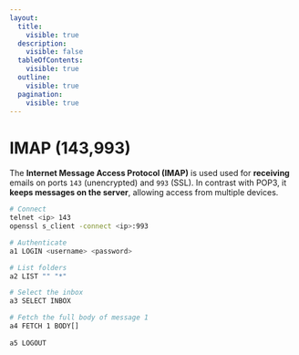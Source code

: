 ```yaml
---
layout:
  title:
    visible: true
  description:
    visible: false
  tableOfContents:
    visible: true
  outline:
    visible: true
  pagination:
    visible: true
---
```


# IMAP (143,993)

The **Internet Message Access Protocol (IMAP)** is used used for **receiving** emails on ports `143` (unencrypted) and `993` (SSL). In contrast with POP3, it **keeps messages on the server**, allowing access from multiple devices.

```bash
# Connect
telnet <ip> 143
openssl s_client -connect <ip>:993

# Authenticate
a1 LOGIN <username> <password>

# List folders
a2 LIST "" "*"

# Select the inbox                      
a3 SELECT INBOX

# Fetch the full body of message 1                 
a4 FETCH 1 BODY[]
       
a5 LOGOUT
```
